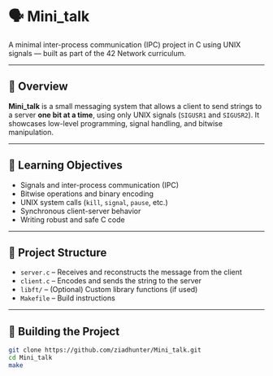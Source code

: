 # 🗣️ Mini_talk

A minimal inter-process communication (IPC) project in C using UNIX signals — built as part of the 42 Network curriculum.

---

## 📌 Overview

**Mini_talk** is a small messaging system that allows a client to send strings to a server **one bit at a time**, using only UNIX signals (`SIGUSR1` and `SIGUSR2`). It showcases low-level programming, signal handling, and bitwise manipulation.

---

## 🧠 Learning Objectives

- Signals and inter-process communication (IPC)
- Bitwise operations and binary encoding
- UNIX system calls (`kill`, `signal`, `pause`, etc.)
- Synchronous client-server behavior
- Writing robust and safe C code

---

## 📁 Project Structure

- `server.c` – Receives and reconstructs the message from the client
- `client.c` – Encodes and sends the string to the server
- `libft/` – (Optional) Custom library functions (if used)
- `Makefile` – Build instructions

---

## 🔧 Building the Project

```bash
git clone https://github.com/ziadhunter/Mini_talk.git
cd Mini_talk
make
